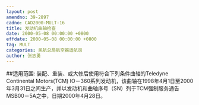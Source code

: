 ```yaml
---
layout: post
amendno: 39-2897
cadno: CAD2000-MULT-16
title: 发动机曲轴检查
date: 2000-05-08 00:00:00 +0800
effdate: 2000-05-08 00:00:00 +0800
tag: MULT
categories: 民航总局航空器适航司
author: 张志勇
---
```


##适用范围:
装配、重装、或大修后使用符合下列条件曲轴的Teledyne Continental Motors(TCM) IO－360系列发动机，该曲轴在1998年4月1日至2000年3月31日之间生产，并以发动机和曲轴序号（SN）列于TCM强制服务通告MSB00－5A之中，日期2000年4月28日。

